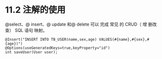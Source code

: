 # 11.2 注解的使用

@select、@ insert、@ update 和@ delete 可以 完成 常见 的 CRUD（ 增 删改 查） SQL 语句 映射。

```
@Insert("INSERT INTO TB_USER(name,sex,age) VALUES(#{name},#{sex},#{age})")
@Options(useGeneratedKeys=true,keyProperty="id")
int saveUser(User user);
```



